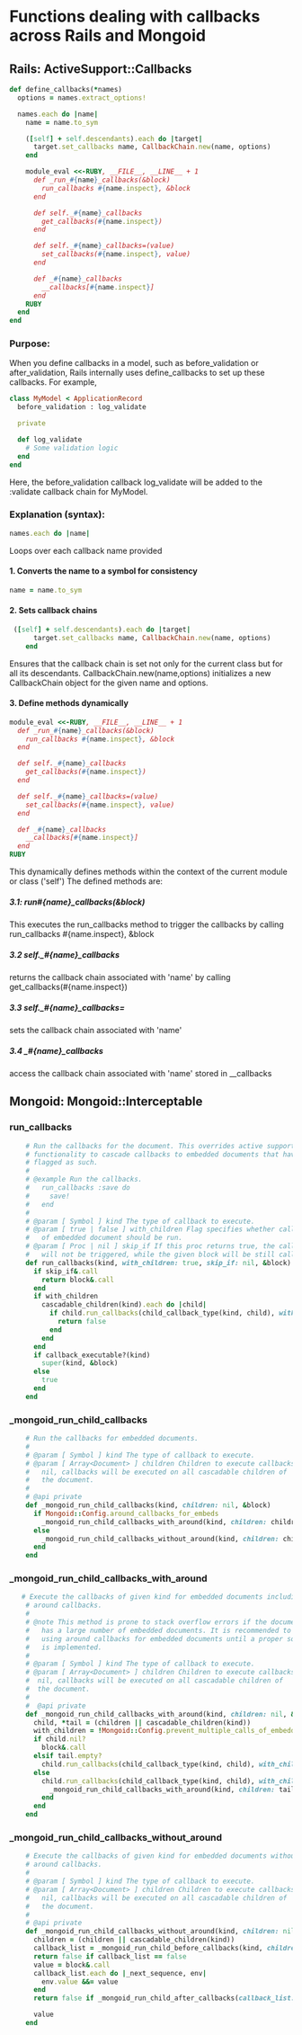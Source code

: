 # Functions dealing with callbacks across Rails and Mongoid 

## Rails: ActiveSupport::Callbacks 

```ruby 
def define_callbacks(*names)
  options = names.extract_options!

  names.each do |name|
    name = name.to_sym

    ([self] + self.descendants).each do |target|
      target.set_callbacks name, CallbackChain.new(name, options)
    end

    module_eval <<-RUBY, __FILE__, __LINE__ + 1
      def _run_#{name}_callbacks(&block)
        run_callbacks #{name.inspect}, &block
      end

      def self._#{name}_callbacks
        get_callbacks(#{name.inspect})
      end

      def self._#{name}_callbacks=(value)
        set_callbacks(#{name.inspect}, value)
      end

      def _#{name}_callbacks
        __callbacks[#{name.inspect}]
      end
    RUBY
  end
end
```
### Purpose: <br/>
When you define callbacks in a model, such as before_validation or after_validation, Rails internally uses define_callbacks to set up these callbacks. For example, 
```ruby
class MyModel < ApplicationRecord
  before_validation : log_validate

  private

  def log_validate
    # Some validation logic
  end
end
```
Here, the before_validation callback log_validate will be added to the :validate callback chain for MyModel.


### Explanation (syntax): <br/>
```ruby 
names.each do |name|
```
Loops over each callback name provided

#### 1. Converts the name to a symbol for consistency 
```ruby 
name = name.to_sym
```
#### 2. Sets callback chains 
```ruby 
 ([self] + self.descendants).each do |target|
      target.set_callbacks name, CallbackChain.new(name, options)
    end
```
Ensures that the callback chain is set not only for the current class but for all its descendants. CallbackChain.new(name,options) initializes a new CallbackChain object for the given name and options. 

#### 3. Define methods dynamically 
```ruby 
module_eval <<-RUBY, __FILE__, __LINE__ + 1
  def _run_#{name}_callbacks(&block)
    run_callbacks #{name.inspect}, &block
  end

  def self._#{name}_callbacks
    get_callbacks(#{name.inspect})
  end

  def self._#{name}_callbacks=(value)
    set_callbacks(#{name.inspect}, value)
  end

  def _#{name}_callbacks
    __callbacks[#{name.inspect}]
  end
RUBY
```
This dynamically defines methods within the context of the current module or class ('self')
The defined methods are: 
##### 3.1: _run_#{name}_callbacks(&block)
This executes the run_callbacks method to trigger the callbacks by calling <br/>
run_callbacks #{name.inspect}, &block
##### 3.2 self._#{name}_callbacks
returns the callback chain associated with 'name' by calling <br/>
get_callbacks(#{name.inspect})
##### 3.3 self._#{name}_callbacks=
sets the callback chain associated with 'name'
##### 3.4 _#{name}_callbacks
access the callback chain associated with 'name' stored in __callbacks 

## Mongoid: Mongoid::Interceptable 

### run_callbacks 
```ruby
    # Run the callbacks for the document. This overrides active support's
    # functionality to cascade callbacks to embedded documents that have been
    # flagged as such.
    #
    # @example Run the callbacks.
    #   run_callbacks :save do
    #     save!
    #   end
    #
    # @param [ Symbol ] kind The type of callback to execute.
    # @param [ true | false ] with_children Flag specifies whether callbacks
    #   of embedded document should be run.
    # @param [ Proc | nil ] skip_if If this proc returns true, the callbacks
    #   will not be triggered, while the given block will be still called.
    def run_callbacks(kind, with_children: true, skip_if: nil, &block)
      if skip_if&.call
        return block&.call
      end
      if with_children
        cascadable_children(kind).each do |child|
          if child.run_callbacks(child_callback_type(kind, child), with_children: with_children) == false
            return false
          end
        end
      end
      if callback_executable?(kind)
        super(kind, &block)
      else
        true
      end
    end
```

### _mongoid_run_child_callbacks 

```ruby 
    # Run the callbacks for embedded documents.
    #
    # @param [ Symbol ] kind The type of callback to execute.
    # @param [ Array<Document> ] children Children to execute callbacks on. If
    #   nil, callbacks will be executed on all cascadable children of
    #   the document.
    #
    # @api private
    def _mongoid_run_child_callbacks(kind, children: nil, &block)
      if Mongoid::Config.around_callbacks_for_embeds
        _mongoid_run_child_callbacks_with_around(kind, children: children, &block)
      else
        _mongoid_run_child_callbacks_without_around(kind, children: children, &block)
      end
    end
```

### _mongoid_run_child_callbacks_with_around

```ruby 
   # Execute the callbacks of given kind for embedded documents including
    # around callbacks.
    #
    # @note This method is prone to stack overflow errors if the document
    #   has a large number of embedded documents. It is recommended to avoid
    #   using around callbacks for embedded documents until a proper solution
    #   is implemented.
    #
    # @param [ Symbol ] kind The type of callback to execute.
    # @param [ Array<Document> ] children Children to execute callbacks on. If
    #  nil, callbacks will be executed on all cascadable children of
    #  the document.
    #
    #  @api private
    def _mongoid_run_child_callbacks_with_around(kind, children: nil, &block)
      child, *tail = (children || cascadable_children(kind))
      with_children = !Mongoid::Config.prevent_multiple_calls_of_embedded_callbacks
      if child.nil?
        block&.call
      elsif tail.empty?
        child.run_callbacks(child_callback_type(kind, child), with_children: with_children, &block)
      else
        child.run_callbacks(child_callback_type(kind, child), with_children: with_children) do
          _mongoid_run_child_callbacks_with_around(kind, children: tail, &block)
        end
      end
    end
```

### _mongoid_run_child_callbacks_without_around

```ruby
    # Execute the callbacks of given kind for embedded documents without
    # around callbacks.
    #
    # @param [ Symbol ] kind The type of callback to execute.
    # @param [ Array<Document> ] children Children to execute callbacks on. If
    #   nil, callbacks will be executed on all cascadable children of
    #   the document.
    #
    # @api private
    def _mongoid_run_child_callbacks_without_around(kind, children: nil, &block)
      children = (children || cascadable_children(kind))
      callback_list = _mongoid_run_child_before_callbacks(kind, children: children)
      return false if callback_list == false
      value = block&.call
      callback_list.each do |_next_sequence, env|
        env.value &&= value
      end
      return false if _mongoid_run_child_after_callbacks(callback_list: callback_list) == false

      value
    end
```


